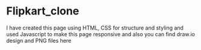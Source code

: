 # Flipkart_clone
I have created this page using HTML, CSS for structure and styling and used Javascript to make this page responsive and also you can find draw.io design and PNG files here 

